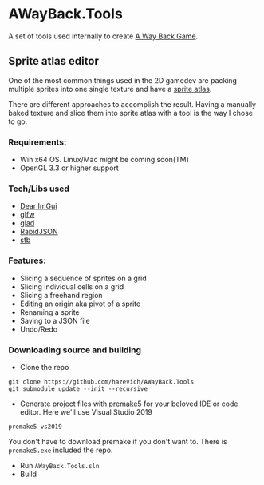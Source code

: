# AWayBack.Tools

A set of tools used internally to create [A Way Back Game](https://store.steampowered.com/app/1569170/A_Way_Back/).

## Sprite atlas editor

One of the most common things used in the 2D gamedev are packing multiple sprites into one single texture and have a [sprite atlas](https://en.wikipedia.org/wiki/Texture_atlas).

There are different approaches to accomplish the result. Having a manually baked texture and slice them into sprite atlas with a tool is the way I chose to go.

### Requirements:
- Win x64 OS. Linux/Mac might be coming soon(TM)
- OpenGL 3.3 or higher support

### Tech/Libs used
- [Dear ImGui](https://github.com/ocornut/imgui)
- [glfw](https://github.com/glfw/glfw)
- [glad](https://glad.dav1d.de/)
- [RapidJSON](https://github.com/Tencent/rapidjson)
- [stb](https://github.com/nothings/stb)

### Features:

- Slicing a sequence of sprites on a grid
- Slicing individual cells on a grid
- Slicing a freehand region
- Editing an origin aka pivot of a sprite
- Renaming a sprite
- Saving to a JSON file
- Undo/Redo

### Downloading source and building
- Clone the repo

```
git clone https://github.com/hazevich/AWayBack.Tools
git submodule update --init --recursive
```

- Generate project files with [premake5](https://premake.github.io/) for your beloved IDE or code editor. Here we'll use Visual Studio 2019

`premake5 vs2019`

You don't have to download premake if you don't want to. There is `premake5.exe` included the repo.

- Run `AWayBack.Tools.sln`
- Build
